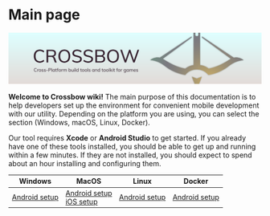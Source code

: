 # Main page

![splash](https://github.com/dodorare/crossbow/blob/main/.github/assets/splash.png?raw=true)

**Welcome to Crossbow wiki!** The main purpose of this documentation is to help developers set up the environment for convenient mobile development with our utility. Depending on the platform you are using, you can select the section (Windows, macOS, Linux, Docker).

Our tool requires **Xcode** or **Android Studio** to get started. If you already have one of these tools installed, you should be able to get up and running within a few minutes. If they are not installed, you should expect to spend about an hour installing and configuring them.

|**Windows**|**MacOS** |**Linux**|**Docker**|
|-----------|----------|---------|----------|
|[Android setup](./install-windows-android.md)|[Android setup](./install-macos-android.md)<br/>[iOS setup](./install-macos-ios.md)|[Android setup](./install-linux-android.md)|[Android setup](./other-docker.md)|
